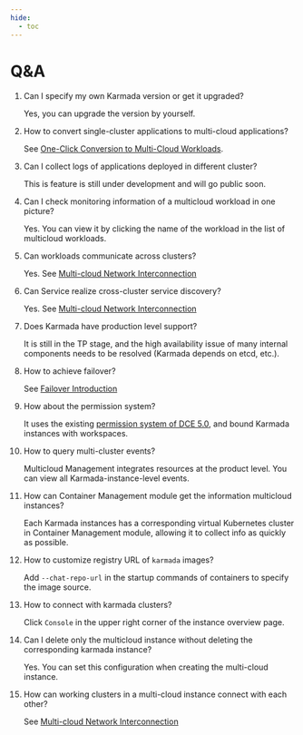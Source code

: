 ```yaml
---
hide:
  - toc
---
```


# Q&A

1. Can I specify my own Karmada version or get it upgraded? 

    Yes, you can upgrade the version by yourself.

2. How to convert single-cluster applications to multi-cloud applications?

    See [One-Click Conversion to Multi-Cloud Workloads](../workload/promote.md).

3. Can I collect logs of applications deployed in different cluster?

    This is feature is still under development and will go public soon.

4. Can I check monitoring information of a multicloud workload in one picture?

    Yes. You can view it by clicking the name of the workload in the list of multicloud workloads.

5. Can workloads communicate across clusters?

    Yes. See [Multi-cloud Network Interconnection](../../mspider/user-guide/multicluster/cluster-interconnect.md)

6. Can Service realize cross-cluster service discovery?

    Yes. See [Multi-cloud Network Interconnection](../../mspider/user-guide/multicluster/cluster-interconnect.md)

7. Does Karmada have production level support?

    It is still in the TP stage, and the high availability issue of many internal components needs to be resolved (Karmada depends on etcd, etc.).

8. How to achieve failover?

    See [Failover Introduction](../failover/failover.md)

9. How about the permission system?

    It uses the existing [permission system of DCE 5.0](../../ghippo/user-guide/access-control/role.md), and bound Karmada instances with workspaces.

10. How to query multi-cluster events?

    Multicloud Management integrates resources at the product level. You can view all Karmada-instance-level events.

11. How can Container Management module get the information multicloud instances?

    Each Karmada instances has a corresponding virtual Kubernetes cluster in Container Management module, allowing it to collect info as quickly as possible.

12. How to customize registry URL of `karmada` images?

    Add `--chat-repo-url` in the startup commands of containers to specify the image source.

13. How to connect with karmada clusters?

    Click `Console` in the upper right corner of the instance overview page.

14. Can I delete only the multicloud instance without deleting the corresponding karmada instance?

    Yes. You can set this configuration when creating the multi-cloud instance.

15. How can working clusters in a multi-cloud instance connect with each other?

    See [Multi-cloud Network Interconnection](../../mspider/user-guide/multicluster/cluster-interconnect.md)
